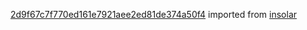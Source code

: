 [2d9f67c7f770ed161e7921aee2ed81de374a50f4](https://github.com/insolar/insolar/commit/2d9f67c7f770ed161e7921aee2ed81de374a50f4) imported from [insolar](https://github.com/insolar/insolar)
